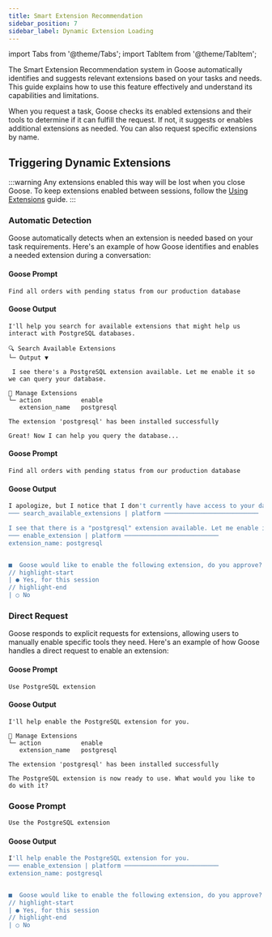 ```yaml
---
title: Smart Extension Recommendation
sidebar_position: 7
sidebar_label: Dynamic Extension Loading
---
```


import Tabs from '@theme/Tabs';
import TabItem from '@theme/TabItem';

The Smart Extension Recommendation system in Goose automatically identifies and suggests relevant extensions based on your tasks and needs. This guide explains how to use this feature effectively and understand its capabilities and limitations.

When you request a task, Goose checks its enabled extensions and their tools to determine if it can fulfill the request. If not, it suggests or enables additional extensions as needed. You can also request specific extensions by name.

## Triggering Dynamic Extensions

:::warning
Any extensions enabled this way will be lost when you close Goose. To keep extensions enabled between sessions, follow the [Using Extensions](/docs/getting-started/using-extensions) guide.
:::

### Automatic Detection

Goose automatically detects when an extension is needed based on your task requirements. Here's an example of how Goose identifies and enables a needed extension during a conversation:

<Tabs groupId="interface">
<TabItem value="ui" label="Goose Desktop" default>

#### Goose Prompt
```plaintext
Find all orders with pending status from our production database
```

#### Goose Output

```plaintext
I'll help you search for available extensions that might help us interact with PostgreSQL databases.

🔍 Search Available Extensions
└─ Output ▼

 I see there's a PostgreSQL extension available. Let me enable it so we can query your database.

🔧 Manage Extensions
└─ action           enable
   extension_name   postgresql

The extension 'postgresql' has been installed successfully

Great! Now I can help you query the database...
```

</TabItem>
<TabItem value="cli" label="Goose CLI">

#### Goose Prompt
```plaintext
Find all orders with pending status from our production database
```

#### Goose Output

```sh
I apologize, but I notice that I don't currently have access to your database. Let me search if there are any database-related extensions available.
─── search_available_extensions | platform ──────────────────────────

I see that there is a "postgresql" extension available. Let me enable it so I can help you query your database.
─── enable_extension | platform ──────────────────────────
extension_name: postgresql


■  Goose would like to enable the following extension, do you approve?
// highlight-start
| ● Yes, for this session 
// highlight-end
| ○ No
```

</TabItem>
</Tabs>

### Direct Request

Goose responds to explicit requests for extensions, allowing users to manually enable specific tools they need. Here's an example of how Goose handles a direct request to enable an extension:

<Tabs groupId="interface">
<TabItem value="ui" label="Goose Desktop" default>

#### Goose Prompt

```plaintext
Use PostgreSQL extension
```

#### Goose Output

```plaintext
I'll help enable the PostgreSQL extension for you.

🔧 Manage Extensions
└─ action           enable
   extension_name   postgresql

The extension 'postgresql' has been installed successfully

The PostgreSQL extension is now ready to use. What would you like to do with it?
```

</TabItem>
<TabItem value="cli" label="Goose CLI">

### Goose Prompt

```sh
Use the PostgreSQL extension
```

#### Goose Output

```sh
I'll help enable the PostgreSQL extension for you.
─── enable_extension | platform ──────────────────────────
extension_name: postgresql


■  Goose would like to enable the following extension, do you approve?
// highlight-start
| ● Yes, for this session 
// highlight-end
| ○ No
```

</TabItem>
</Tabs>